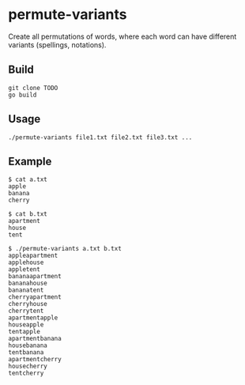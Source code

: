 # permute-variants

Create all permutations of words, where each word can have different variants (spellings, notations).

## Build

```
git clone TODO
go build
```

## Usage

```
./permute-variants file1.txt file2.txt file3.txt ...
```

## Example

```
$ cat a.txt
apple
banana
cherry

$ cat b.txt
apartment
house
tent

$ ./permute-variants a.txt b.txt
appleapartment
applehouse
appletent
bananaapartment
bananahouse
bananatent
cherryapartment
cherryhouse
cherrytent
apartmentapple
houseapple
tentapple
apartmentbanana
housebanana
tentbanana
apartmentcherry
housecherry
tentcherry
```
